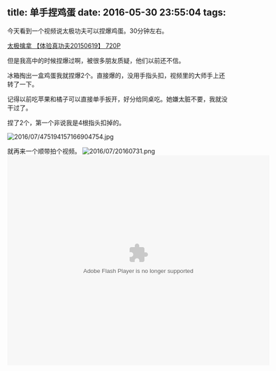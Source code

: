 ﻿title: 单手捏鸡蛋
date: 2016-05-30 23:55:04
tags:
---

今天看到一个视频说太极功夫可以捏爆鸡蛋。30分钟左右。

[太极擒拿 【体验真功夫20150619】 720P](https://www.youtube.com/watch?v=yFicJ903V-g)

但是我高中的时候捏爆过啊，被很多朋友质疑，他们以前还不信。

冰箱掏出一盒鸡蛋我就捏爆2个。直接爆的，没用手指头扣，视频里的大师手上还转了一下。

记得以前吃苹果和橘子可以直接单手扳开，好分给同桌吃。她嫌太脏不要，我就没干过了。

<!--more-->

捏了2个，第一个非说我是4根指头扣掉的。

![2016/07/475194157166904754.jpg](http://7xnueu.com1.z0.glb.clouddn.com/2016/07/475194157166904754.jpg)

就再来一个顺带拍个视频。
![2016/07/20160731.png](http://7xnueu.com1.z0.glb.clouddn.com/2016/07/20160731.png)
<embed src="http://player.youku.com/player.php/sid/XMTY2NDk3NzgzMg==/v.swf" allowFullScreen="true" quality="high" width="600" height="480" align="middle" allowScriptAccess="always" type="application/x-shockwave-flash"></embed>